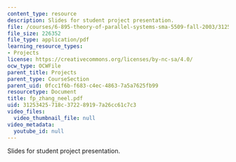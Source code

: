 ```yaml
---
content_type: resource
description: Slides for student project presentation.
file: /courses/6-895-theory-of-parallel-systems-sma-5509-fall-2003/31253425718c372289197a26cc61c7c3_fp_zhang_neel.pdf
file_size: 226352
file_type: application/pdf
learning_resource_types:
- Projects
license: https://creativecommons.org/licenses/by-nc-sa/4.0/
ocw_type: OCWFile
parent_title: Projects
parent_type: CourseSection
parent_uid: 0fcc1f6b-f683-c4ec-4863-7a5a7625fb99
resourcetype: Document
title: fp_zhang_neel.pdf
uid: 31253425-718c-3722-8919-7a26cc61c7c3
video_files:
  video_thumbnail_file: null
video_metadata:
  youtube_id: null
---
```

Slides for student project presentation.